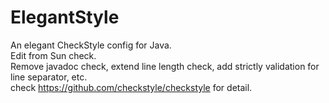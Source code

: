 # ElegantStyle
  An elegant CheckStyle config for Java.  
  Edit from Sun check.  
  Remove javadoc check, extend line length check, add strictly validation for line separator, etc.  
  check https://github.com/checkstyle/checkstyle for detail.
